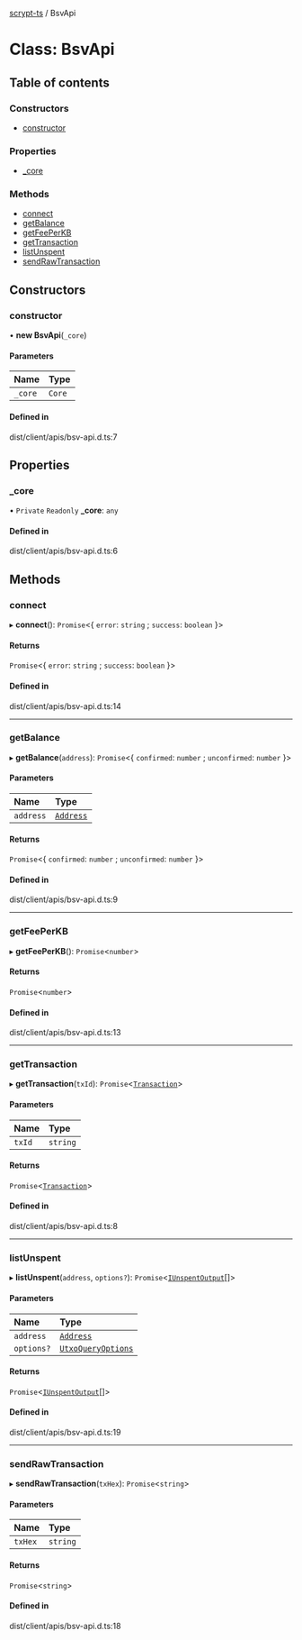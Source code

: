 [scrypt-ts](../README.md) / BsvApi

# Class: BsvApi

## Table of contents

### Constructors

- [constructor](BsvApi.md#constructor)

### Properties

- [\_core](BsvApi.md#_core)

### Methods

- [connect](BsvApi.md#connect)
- [getBalance](BsvApi.md#getbalance)
- [getFeePerKB](BsvApi.md#getfeeperkb)
- [getTransaction](BsvApi.md#gettransaction)
- [listUnspent](BsvApi.md#listunspent)
- [sendRawTransaction](BsvApi.md#sendrawtransaction)

## Constructors

### constructor

• **new BsvApi**(`_core`)

#### Parameters

| Name | Type |
| :------ | :------ |
| `_core` | `Core` |

#### Defined in

dist/client/apis/bsv-api.d.ts:7

## Properties

### \_core

• `Private` `Readonly` **\_core**: `any`

#### Defined in

dist/client/apis/bsv-api.d.ts:6

## Methods

### connect

▸ **connect**(): `Promise`<{ `error`: `string` ; `success`: `boolean`  }\>

#### Returns

`Promise`<{ `error`: `string` ; `success`: `boolean`  }\>

#### Defined in

dist/client/apis/bsv-api.d.ts:14

___

### getBalance

▸ **getBalance**(`address`): `Promise`<{ `confirmed`: `number` ; `unconfirmed`: `number`  }\>

#### Parameters

| Name | Type |
| :------ | :------ |
| `address` | [`Address`](bsv.Address.md) |

#### Returns

`Promise`<{ `confirmed`: `number` ; `unconfirmed`: `number`  }\>

#### Defined in

dist/client/apis/bsv-api.d.ts:9

___

### getFeePerKB

▸ **getFeePerKB**(): `Promise`<`number`\>

#### Returns

`Promise`<`number`\>

#### Defined in

dist/client/apis/bsv-api.d.ts:13

___

### getTransaction

▸ **getTransaction**(`txId`): `Promise`<[`Transaction`](bsv.Transaction-1.md)\>

#### Parameters

| Name | Type |
| :------ | :------ |
| `txId` | `string` |

#### Returns

`Promise`<[`Transaction`](bsv.Transaction-1.md)\>

#### Defined in

dist/client/apis/bsv-api.d.ts:8

___

### listUnspent

▸ **listUnspent**(`address`, `options?`): `Promise`<[`IUnspentOutput`](../interfaces/bsv.Transaction.IUnspentOutput.md)[]\>

#### Parameters

| Name | Type |
| :------ | :------ |
| `address` | [`Address`](bsv.Address.md) |
| `options?` | [`UtxoQueryOptions`](../interfaces/UtxoQueryOptions.md) |

#### Returns

`Promise`<[`IUnspentOutput`](../interfaces/bsv.Transaction.IUnspentOutput.md)[]\>

#### Defined in

dist/client/apis/bsv-api.d.ts:19

___

### sendRawTransaction

▸ **sendRawTransaction**(`txHex`): `Promise`<`string`\>

#### Parameters

| Name | Type |
| :------ | :------ |
| `txHex` | `string` |

#### Returns

`Promise`<`string`\>

#### Defined in

dist/client/apis/bsv-api.d.ts:18

